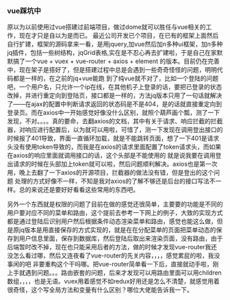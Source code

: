 ### vue踩坑中
原以为以前使用过vue搭建过前端项目，做过dome就可以胜任与vue相关的工作，现在才只是自以为是而已。
最近公司开发已个项目，在已有的框架上面然后自行扩建，框架的源码拿来一看，是用jquery,加vue然后加n多种ui框架，加n多种jq插件，包括一些树结构，jqGrid表格,实在是不忍心再去扩建啦，于是自己在家默默搞了一个vue + vuex + vue-router + axios + element 的版本。目前仍在完善中，现在架子是搭好了，但是搭建过程中总是会遇到一些奇奇怪怪的问题，明明代码都是一样的，在之前的jq+vue能跑 到了纯vue就不对了，比如一个登陆的问题吧，一个用户名，只允许一个ip在线，在其他机子上登录的话，要把已登录的状态改掉，并进行重定向到登陆页，接口都是一样的，方法jq版本只用了一句话就解决了——在ajax的配置中判断请求返回的状态码是不是404，是的话就直接重定向到登录页。而在axios中一开始感觉好像没什么区别，就照个葫芦画个瓢，测了一下发现，不对。。。。真的要命，去翻axios的文档，其中有关于请求、响应拦截的拦截器，对响应进行配置后，以为就可以用啦，可惜了，测一下发现在调用登出接口的时候报了401导致，界面一直循环加载，就是不能跳转页面，想了一下401是请求头没有使用token导致的，而我是在axios的请求里面配置了token请求头，而如果在axios的响应里面就调用接口的话，这个头部是不能使用的 就是说我要在调用登出请求的时候在头部加上token就可以啦，然后问题顺利解决。axios也是第一次用，晚上去翻了一下axios的开源项目，拦截器的做法没有错，但是登出的这个问题 处理的方式好像不一样，不知是我对axios的了解不够还是后台的接口写法不一样。总的来说还是要好好看看这些常用的东西吧。

另外一个东西就是权限的问题了目前在做的感觉还很简单，主要要的功能是不同的用户要对应不同的菜单和路由，这个提前去参考一下网上的例子，大致的实现方式都是通过登陆后识别用户然后根据条件动态渲染菜单和路由，感觉也能这么做，但是原jq版本是用直接保存的方式实现的，就是在在分配菜单的页面把菜单动态的保存到用户信息里面，保存到数据库，然后登陆后取出来渲染页面，没有路由，由于后端暂时改不掉，现在也只能采用后者的方法，做的时候才发现vue-router我还没怎么看过哪，然后又连夜看了vue-router的先关内容，，，，感觉累屁的啦，我没事闲的吧 非要重构这个干吗哪。把vue-router简单看一下后，直接就动手啦，刚上手就遇到问题。。。路由嵌套的问题，后来才发现可以用路由里面可以用children数组，，，，也是无语。vuex用着感觉不如redux好用还是怎么不清楚，就感觉用着很奇怪，这个写全局方法和变量有什么区别？哪位大佬能告诉我一下。
